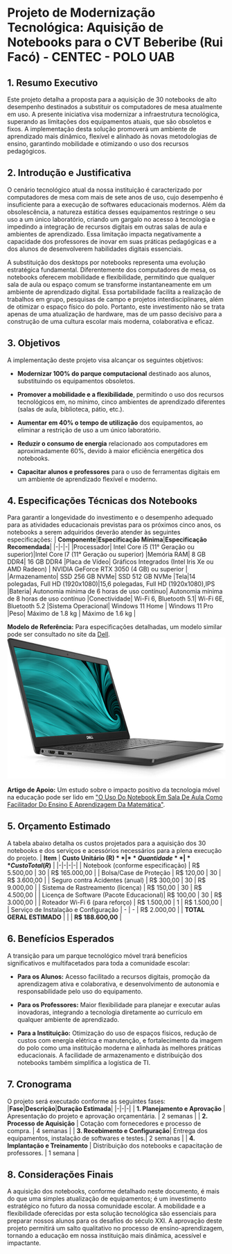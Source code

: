 # Projeto de Modernização Tecnológica: Aquisição de Notebooks para o CVT Beberibe (Rui Facó) - CENTEC - POLO UAB
## 1. Resumo Executivo

Este projeto detalha a proposta para a aquisição de 30 notebooks de alto desempenho destinados a substituir os computadores de mesa atualmente em uso. A presente iniciativa visa modernizar a infraestrutura tecnológica, superando as limitações dos equipamentos atuais, que são obsoletos e fixos. A implementação desta solução promoverá um ambiente de aprendizado mais dinâmico, flexível e alinhado às novas metodologias de ensino, garantindo mobilidade e otimizando o uso dos recursos pedagógicos.

## 2. Introdução e Justificativa

O cenário tecnológico atual da nossa instituição é caracterizado por computadores de mesa com mais de sete anos de uso, cujo desempenho é insuficiente para a execução de softwares educacionais modernos. Além da obsolescência, a natureza estática desses equipamentos restringe o seu uso a um único laboratório, criando um gargalo no acesso à tecnologia e impedindo a integração de recursos digitais em outras salas de aula e ambientes de aprendizado. Essa limitação impacta negativamente a capacidade dos professores de inovar em suas práticas pedagógicas e a dos alunos de desenvolverem habilidades digitais essenciais.

A substituição dos desktops por notebooks representa uma evolução estratégica fundamental. Diferentemente dos computadores de mesa, os notebooks oferecem mobilidade e flexibilidade, permitindo que qualquer sala de aula ou espaço comum se transforme instantaneamente em um ambiente de aprendizado digital. Essa portabilidade facilita a realização de trabalhos em grupo, pesquisas de campo e projetos interdisciplinares, além de otimizar o espaço físico do polo. Portanto, este investimento não se trata apenas de uma atualização de hardware, mas de um passo decisivo para a construção de uma cultura escolar mais moderna, colaborativa e eficaz.

## 3. Objetivos

A implementação deste projeto visa alcançar os seguintes objetivos:

- **Modernizar 100% do parque computacional** destinado aos alunos, substituindo os equipamentos obsoletos.
    
- **Promover a mobilidade e a flexibilidade**, permitindo o uso dos recursos tecnológicos em, no mínimo, cinco ambientes de aprendizado diferentes (salas de aula, biblioteca, pátio, etc.).
    
- **Aumentar em 40% o tempo de utilização** dos equipamentos, ao eliminar a restrição de uso a um único laboratório.
    
- **Reduzir o consumo de energia** relacionado aos computadores em aproximadamente 60%, devido à maior eficiência energética dos notebooks.
    
- **Capacitar alunos e professores** para o uso de ferramentas digitais em um ambiente de aprendizado flexível e moderno.
    
## 4. Especificações Técnicas dos Notebooks

Para garantir a longevidade do investimento e o desempenho adequado para as atividades educacionais previstas para os próximos cinco anos, os notebooks a serem adquiridos deverão atender às seguintes especificações:
| **Componente**|**Especificação Mínima**|**Especificação Recomendada**|
|-|-|-|
|Processador| Intel Core i5 (11° Geração ou superior)|Intel Core I7 (11° Geração ou superior)
|Memória RAM| 8 GB DDR4| 16 GB DDR4
|Placa de Vídeo| Gráficos Integrados (Intel Iris Xe ou AMD Radeon) | NVIDIA GeForce RTX 3050 (4 GB) ou superior |
|Armazenamento| SSD 256 GB NVMe| SSD 512 GB NVMe 
|Tela|14 polegadas, Full HD (1920x1080)|15,6 polegadas, Full HD (1920x1080),IPS
|Bateria| Autonomia mínima de 6 horas de uso contínuo| Autonomia mínima de 8 horas de uso contínuo
|Conectividade| Wi-Fi 6, Bluetooth 5.1| Wi-Fi 6E, Bluetooth 5.2
|Sistema Operacional| Windows 11 Home | Windows 11 Pro
|Peso| Máximo de 1.8 kg | Máximo de 1.6 kg |

**Modelo de Referência:** Para especificações detalhadas, um modelo similar pode ser consultado no site da [Dell](https://www.dell.com/pt-br/shop/cty/pdp/spd/latitude-14-3420-laptop?redirectTo=MOC).
![Dell Latitude 3420](img/Dell%20Latidude%203420.jpg)

**Artigo de Apoio:** Um estudo sobre o impacto positivo da tecnologia móvel na educação pode ser lido em ["O Uso Do Notebook Em Sala De Aula Como Facilitador Do Ensino E Aprendizagem Da Matemática"](https://online.unisc.br/acadnet/anais/index.php/pibid_unisc/article/view/17836).

## 5. Orçamento Estimado

A tabela abaixo detalha os custos projetados para a aquisição dos 30 notebooks e dos serviços e acessórios necessários para a plena execução do projeto.
| **Item** | **Custo Unitário (R$)** | **Quantidade** | **Custo Total (R$)** |
|-|-|-|-|
| Notebook (conforme especificação) | R$ 5.500,00 | 30 | R$ 165.000,00 |
| Bolsa/Case de Proteção | R$ 120,00 | 30 | R$ 3.600,00 |
| Seguro contra Acidentes (anual) | R$ 300,00 | 30 | R$ 9.000,00 |
| Sistema de Rastreamento (licença) | R$ 150,00 | 30 | R$ 4.500,00 |
| Licença de Software (Pacote Educacional)| R$ 100,00 | 30 | R$ 3.000,00 |
| Roteador Wi-Fi 6 (para reforço) | R$ 1.500,00 | 1 | R$ 1.500,00 |
| Serviço de Instalação e Configuração | - | - | R$ 2.000,00 |
| **TOTAL GERAL ESTIMADO** | | | **R$ 188.600,00** |

## 6. Benefícios Esperados

A transição para um parque tecnológico móvel trará benefícios significativos e multifacetados para toda a comunidade escolar:

- **Para os Alunos:** Acesso facilitado a recursos digitais, promoção da aprendizagem ativa e colaborativa, e desenvolvimento de autonomia e responsabilidade pelo uso do equipamento.
    
- **Para os Professores:** Maior flexibilidade para planejar e executar aulas inovadoras, integrando a tecnologia diretamente ao currículo em qualquer ambiente de aprendizado.
    
- **Para a Instituição:** Otimização do uso de espaços físicos, redução de custos com energia elétrica e manutenção, e fortalecimento da imagem do polo como uma instituição moderna e alinhada às melhores práticas educacionais. A facilidade de armazenamento e distribuição dos notebooks também simplifica a logística de TI.
## 7. Cronograma

O projeto será executado conforme as seguintes fases:
|**Fase**|**Descrição**|**Duração Estimada**|
|-|-|-|
| **1. Planejamento e Aprovação** | Apresentação do projeto e aprovação orçamentária. | 2 semanas |
| **2. Processo de Aquisição** | Cotação com fornecedores e processo de compra. | 4 semanas |
| **3. Recebimento e Configuração**| Entrega dos equipamentos, instalação de softwares e testes.| 2 semanas |
| **4. Implantação e Treinamento** | Distribuição dos notebooks e capacitação de professores. | 1 semana |
## 8. Considerações Finais

A aquisição dos notebooks, conforme detalhado neste documento, é mais do que uma simples atualização de equipamentos; é um investimento estratégico no futuro da nossa comunidade escolar. A mobilidade e a flexibilidade oferecidas por esta solução tecnológica são essenciais para preparar nossos alunos para os desafios do século XXI. A aprovação deste projeto permitirá um salto qualitativo no processo de ensino-aprendizagem, tornando a educação em nossa instituição mais dinâmica, acessível e impactante.